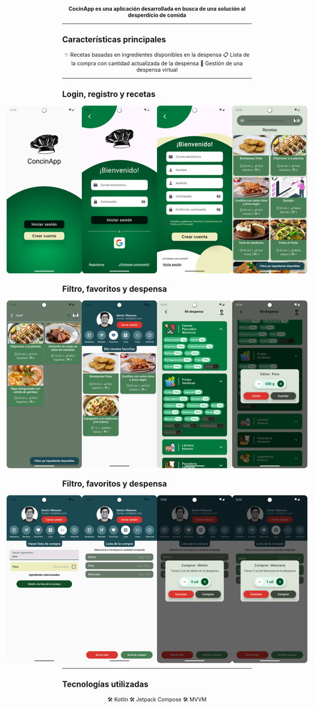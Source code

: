 <p align="center">
<strong>CocinApp es una aplicación desarrollada en busca de una solución al desperdicio de comida</strong>
</p>

---

## Características principales
<p align="center">
✨ Recetas basadas en ingredientes disponibles en la despensa 
📋 Lista de la compra con cantidad actualizada de la despensa  
🚀 Gestión de una despensa virtual
</p>

---

## Login, registro y recetas

<div style="display: flex; justify-content: center;">
  <img src="images/Screenshot_20250118_131520.png" alt="Welcome" width="200">
  <img src="images/Screenshot_20250118_131534.png" alt="Login" width="200">
  <img src="images/Screenshot_20250118_131702.png" alt="Registro" width="200">
  <img src="images/Screenshot_20250118_131831.png" alt="Menu" width="200">
</div>

## Filtro, favoritos y despensa

<div style="display: flex; justify-content: center;">
  <img src="images/Screenshot_20250118_131914.png" alt="Filtro" width="200">
  <img src="images/Screenshot_20250118_131933.png" alt="Perfil" width="200">
  <img src="images/Screenshot_20250118_131947.png" alt="Despensa" width="200">
  <img src="images/Screenshot_20250118_131955.png" alt="DespensaModal" width="200">
</div>

## Filtro, favoritos y despensa

<div style="display: flex; justify-content: center;">
  <img src="images/Screenshot_20250118_132046.png" alt="CrearLista" width="200">
  <img src="images/Screenshot_20250118_132211.png" alt="ListaCompra" width="200">
  <img src="images/Screenshot_20250118_132218.png" alt="GestionCompra" width="200">
  <img src="images/Screenshot_20250118_132236.png" alt="ListaModal" width="200">
</div>

---

## Tecnologías utilizadas
<p align="center">
🛠️ Kotlin 
🛠️ Jetpack Compose
🛠️ MVVM 
</p>

